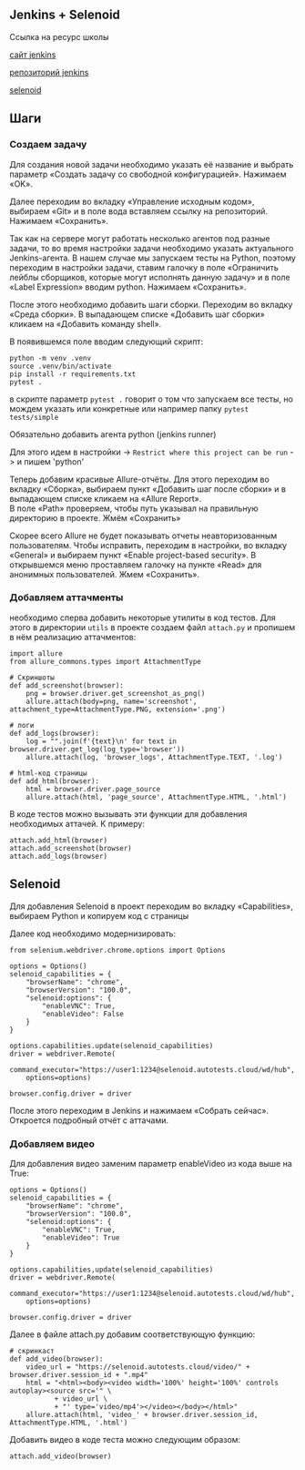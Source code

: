 ## Jenkins + Selenoid

Ссылка на ресурс школы

[сайт jenkins](https://www.jenkins.io/)

[репозиторий jenkins](https://jenkins.autotests.cloud/)

[selenoid](https://selenoid.autotests.cloud/#/)

## Шаги
### Создаем задачу

Для создания новой задачи необходимо указать её название и выбрать параметр «Создать задачу со свободной конфигурацией». Нажимаем «OK».

Далее переходим во вкладку «Управление исходным кодом», выбираем «Git» и в поле вода вставляем ссылку на репозиторий. Нажимаем «Сохранить».

Так как на сервере могут работать несколько агентов под разные задачи, то во время настройки задачи необходимо указать актуального Jenkins-агента.
В нашем случае мы запускаем тесты на Python, поэтому переходим в настройки задачи, ставим галочку в поле «Ограничить лейблы сборщиков, которые могут исполнять данную задачу»
и в поле «Label Expression» вводим python. Нажимаем «Сохранить».

После этого необходимо добавить шаги сборки. Переходим во вкладку «Среда сборки». 
В выпадающем списке «Добавить шаг сборки» кликаем на «Добавить команду shell».

В появившемся поле вводим следующий скрипт:
```commandline
python -m venv .venv
source .venv/bin/activate
pip install -r requirements.txt
pytest .
```
в скрипте параметр `pytest .` говорит о том что запускаем все тесты, но мождем указать или конкретные или например папку `pytest tests/simple`

Обязательно добавить агента python (jenkins runner)

Для этого идем в настройки -> `Restrict where this project can be run` -> и пишем 'python'


Теперь добавим красивые Allure-отчёты. Для этого переходим во вкладку «Сборка», выбираем пункт «Добавить шаг после сборки» 
и в выпадающем списке кликаем на «Allure Report». </br> В поле «Path» проверяем, чтобы путь указывал на правильную директорию в проекте. 
Жмём «Сохранить»

Скорее всего Allure не будет показывать отчеты неавторизованным пользователям. 
Чтобы исправить, переходим в настройки, во вкладку «General» и выбираем пункт «Enable project-based security». 
В открывшемся меню проставляем галочку на пункте «Read» для анонимных пользователей. Жмем «Сохранить».

### Добавляем аттачменты

необходимо сперва добавить некоторые утилиты в код тестов. 
Для этого в директории `utils` в проекте создаем файл `attach.py` и пропишем в нём реализацию аттачментов:

```
import allure
from allure_commons.types import AttachmentType

# Скриншоты
def add_screenshot(browser):
    png = browser.driver.get_screenshot_as_png()
    allure.attach(body=png, name='screenshot', attachment_type=AttachmentType.PNG, extension='.png')

# логи
def add_logs(browser):
    log = "".join(f'{text}\n' for text in browser.driver.get_log(log_type='browser'))
    allure.attach(log, 'browser_logs', AttachmentType.TEXT, '.log')

# html-код страницы
def add_html(browser):
    html = browser.driver.page_source
    allure.attach(html, 'page_source', AttachmentType.HTML, '.html')

```

В коде тестов можно вызывать эти функции для добавления необходимых аттачей. К примеру:

```commandline
attach.add_html(browser)
attach.add_screenshot(browser)
attach.add_logs(browser)
```

## Selenoid

Для добавления Selenoid в проект переходим во вкладку «Capabilities», выбираем Python и копируем код с страницы

Далее код необходимо модернизировать:

```commandline
from selenium.webdriver.chrome.options import Options

options = Options()
selenoid_capabilities = {
    "browserName": "chrome",
    "browserVersion": "100.0",
    "selenoid:options": {
        "enableVNC": True,
        "enableVideo": False
    }
}

options.capabilities.update(selenoid_capabilities)
driver = webdriver.Remote(
    command_executor="https://user1:1234@selenoid.autotests.cloud/wd/hub",
    options=options)

browser.config.driver = driver

```
После этого переходим в Jenkins и нажимаем «Собрать сейчас». Откроется подробный отчёт с аттачами.

### Добавляем видео

Для добавления видео заменим параметр enableVideo из кода выше на True:

```commandline
options = Options()
selenoid_capabilities = {
    "browserName": "chrome",
    "browserVersion": "100.0",
    "selenoid:options": {
        "enableVNC": True,
        "enableVideo": True
    }
}

options.capabilities,update(selenoid_capabilities)
driver = webdriver.Remote(
    command_executor="https://user1:1234@selenoid.autotests.cloud/wd/hub",
    options=options)

browser.config.driver = driver
```

Далее в файле attach.py добавим соответствующую функцию:

```commandline
# скринкаст
def add_video(browser):
    video_url = "https://selenoid.autotests.cloud/video/" + browser.driver.session_id + ".mp4"
    html = "<html><body><video width='100%' height='100%' controls autoplay><source src='" \
           + video_url \
           + "' type='video/mp4'></video></body></html>"
    allure.attach(html, 'video_' + browser.driver.session_id, AttachmentType.HTML, '.html')
```
Добавить видео в коде теста можно следующим образом:

```commandline
attach.add_video(browser)
```
